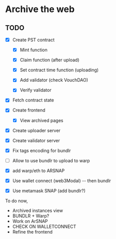# Archive the web

## TODO

- [x] Create PST contract

  - [x] Mint function
  - [x] Claim function (after upload)

  - [x] Set contract time function (uploading)
  - [x] Add validator (check VouchDAO)
  - [x] Verify validator

- [x] Fetch contract state

- [x] Create frontend

  - [x] View archived pages

- [x] Create uploader server
- [x] Create validator server

- [x] Fix tags encoding for bundlr
- [ ] Allow to use bundlr to upload to warp
- [x] add warp/eth to ARSNAP
- [x] Use wallet connect (web3Modal) -- then bundlr
- [x] Use metamask SNAP (add bundlr?)

To do now,

- Archived instances view
- BUNDLR + Warp?
- Work on ArSNAP
- CHECK ON WALLETCONNECT
- Refine the frontend
